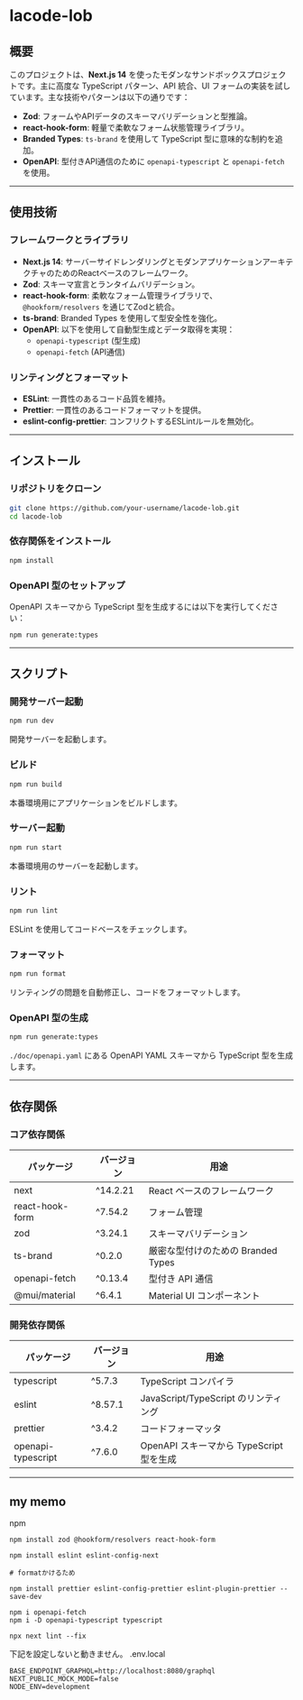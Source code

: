 # lacode-lob

## 概要

このプロジェクトは、**Next.js 14** を使ったモダンなサンドボックスプロジェクトです。主に高度な TypeScript パターン、API 統合、UI フォームの実装を試しています。主な技術やパターンは以下の通りです：

- **Zod**: フォームやAPIデータのスキーマバリデーションと型推論。
- **react-hook-form**: 軽量で柔軟なフォーム状態管理ライブラリ。
- **Branded Types**: `ts-brand` を使用して TypeScript 型に意味的な制約を追加。
- **OpenAPI**: 型付きAPI通信のために `openapi-typescript` と `openapi-fetch` を使用。

---

## 使用技術

### フレームワークとライブラリ

- **Next.js 14**: サーバーサイドレンダリングとモダンアプリケーションアーキテクチャのためのReactベースのフレームワーク。
- **Zod**: スキーマ宣言とランタイムバリデーション。
- **react-hook-form**: 柔軟なフォーム管理ライブラリで、`@hookform/resolvers` を通じてZodと統合。
- **ts-brand**: Branded Types を使用して型安全性を強化。
- **OpenAPI**: 以下を使用して自動型生成とデータ取得を実現：
  - `openapi-typescript` (型生成)
  - `openapi-fetch` (API通信)

### リンティングとフォーマット

- **ESLint**: 一貫性のあるコード品質を維持。
- **Prettier**: 一貫性のあるコードフォーマットを提供。
- **eslint-config-prettier**: コンフリクトするESLintルールを無効化。

---

## インストール

### リポジトリをクローン

```bash
git clone https://github.com/your-username/lacode-lob.git
cd lacode-lob
```

### 依存関係をインストール

```bash
npm install
```

### OpenAPI 型のセットアップ

OpenAPI スキーマから TypeScript 型を生成するには以下を実行してください：

```bash
npm run generate:types
```

---

## スクリプト

### 開発サーバー起動

```bash
npm run dev
```

開発サーバーを起動します。

### ビルド

```bash
npm run build
```

本番環境用にアプリケーションをビルドします。

### サーバー起動

```bash
npm run start
```

本番環境用のサーバーを起動します。

### リント

```bash
npm run lint
```

ESLint を使用してコードベースをチェックします。

### フォーマット

```bash
npm run format
```

リンティングの問題を自動修正し、コードをフォーマットします。

### OpenAPI 型の生成

```bash
npm run generate:types
```

`./doc/openapi.yaml` にある OpenAPI YAML スキーマから TypeScript 型を生成します。

---

## 依存関係

### コア依存関係
| パッケージ             | バージョン  | 用途                                         |
|-----------------------|-----------|---------------------------------------------|
| next                  | ^14.2.21  | React ベースのフレームワーク                |
| react-hook-form       | ^7.54.2   | フォーム管理                                |
| zod                   | ^3.24.1   | スキーマバリデーション                      |
| ts-brand              | ^0.2.0    | 厳密な型付けのための Branded Types          |
| openapi-fetch         | ^0.13.4   | 型付き API 通信                             |
| @mui/material         | ^6.4.1    | Material UI コンポーネント                  |

### 開発依存関係
| パッケージ             | バージョン  | 用途                                         |
|-----------------------|-----------|---------------------------------------------|
| typescript            | ^5.7.3    | TypeScript コンパイラ                       |
| eslint                | ^8.57.1   | JavaScript/TypeScript のリンティング         |
| prettier              | ^3.4.2    | コードフォーマッタ                           |
| openapi-typescript    | ^7.6.0    | OpenAPI スキーマから TypeScript 型を生成     |

---



## my memo

npm

```
npm install zod @hookform/resolvers react-hook-form

npm install eslint eslint-config-next

# formatかけるため

npm install prettier eslint-config-prettier eslint-plugin-prettier --save-dev

npm i openapi-fetch
npm i -D openapi-typescript typescript
```


```
npx next lint --fix
```

下記を設定しないと動きません。
.env.local
```
BASE_ENDPOINT_GRAPHQL=http://localhost:8080/graphql
NEXT_PUBLIC_MOCK_MODE=false
NODE_ENV=development

```
